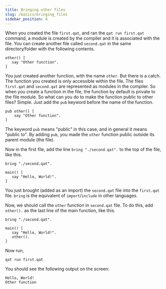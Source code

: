```yaml
---
title: Bringing other files
slug: /basics/bringing_files
sidebar_position: 4
---
```


When you created the file `first.qat`, and ran the `qat run first.qat` command, a module is created by the compiler and it is associated with the file. You can create another file called `second.qat` in the same directory/folder with the following contents.

```qat title="second.qat"
other() [
   say "Other function".
]
```

You just created another function, with the name `other`. But there is a catch. The function you created is only accessible within the file. The files `first.qat` and `second.qat` are represented as modules in the compiler. So when you create a function in the file, the function by default is private to the file module. So what can you do to make the function public to other files? Simple. Just add the `pub` keyword before the name of the function.

```qat title="second.qat"
pub other() [
	say "Other function".
]
```

The keyword `pub` means "public" in this case, and in general it means "public to". By adding `pub`, you made the `other` function public outside its parent module (the file).

Now in the first file, add the line `bring "./second.qat".` to the top of the file, like this.

```qat title="first.qat"
bring "./second.qat".

main() [
   say "Hello, World!".
]
```

You just brought (added as an import) the `second.qat` file into the `first.qat` file. `bring` is the equivalent of `import`/`include` in other languages.

Now, we should call the `other` function in `second.qat` file. To do this, add `other().` as the last line of the main function, like this.

```qat title="first.qat"
bring "./second.qat".

main() [
   say "Hello, World!".
   other().
]
```

Now run,

```
qat run first.qat
```

You should see the following output on the screen:

```
Hello, World!
Other function
```

